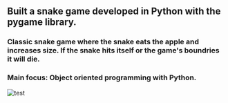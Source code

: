 ## Built a snake game developed in Python with the pygame library.
### Classic snake game where the snake eats the apple and increases size. If the snake hits itself or the game's boundries it will die.
### Main focus: Object oriented programming with Python.

![test](https://github.com/11sacha/Python---Snake-Game/assets/123601721/a6496aa7-ced6-4c01-910a-7612a21b9d6e)
